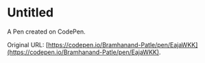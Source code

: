 # Untitled

A Pen created on CodePen.

Original URL: [https://codepen.io/Bramhanand-Patle/pen/EajaWKK](https://codepen.io/Bramhanand-Patle/pen/EajaWKK).

